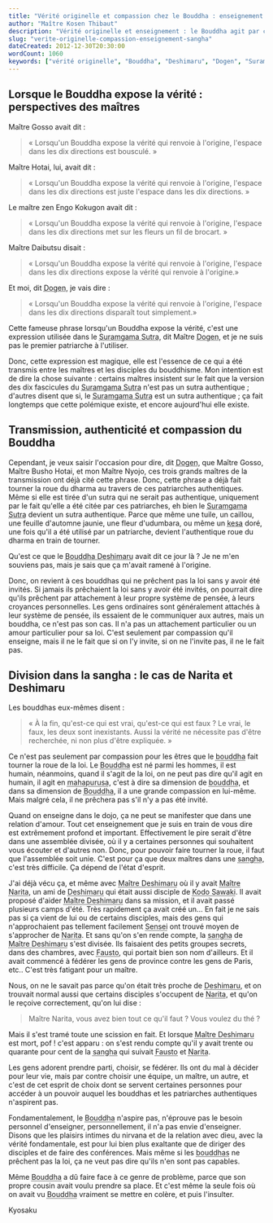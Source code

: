 ```yaml
---
title: "Vérité originelle et compassion chez le Bouddha : enseignement et division dans la sangha"
author: "Maître Kosen Thibaut"
description: "Vérité originelle et enseignement : le Bouddha agit par compassion, sans attachement ni désir de pouvoir."
slug: "verite-originelle-compassion-enseignement-sangha"
dateCreated: 2012-12-30T20:30:00
wordCount: 1060
keywords: ["vérité originelle", "Bouddha", "Deshimaru", "Dogen", "Suramgama Sutra", "Mahapurusa", "Narita", "Fausto", "sangha", "compassion"]
---
```


## Lorsque le Bouddha expose la vérité : perspectives des maîtres

Maître Gosso avait dit :

> « Lorsqu'un Bouddha expose la vérité qui renvoie à l'origine, l'espace dans les dix directions est bousculé. »

Maître Hotai, lui, avait dit :

> « Lorsqu'un Bouddha expose la vérité qui renvoie à l'origine, l'espace dans les dix directions est juste l'espace dans les dix directions. »

Le maître zen Engo Kokugon avait dit :

> « Lorsqu'un Bouddha expose la vérité qui renvoie à l'origine, l'espace dans les dix directions met sur les fleurs un fil de brocart. »

Maître Daibutsu disait :

> « Lorsqu'un Bouddha expose la vérité qui renvoie à l'origine, l'espace dans les dix directions expose la vérité qui renvoie à l'origine.»

Et moi, dit <abbr title="Fondateur de l'école Soto zen au Japon, auteur du Shobogenzo.">Dogen</abbr>, je vais dire :

> « Lorsqu'un Bouddha expose la vérité qui renvoie à l'origine, l'espace dans les dix directions disparaît tout simplement.»

Cette fameuse phrase lorsqu'un Bouddha expose la vérité, c'est une expression utilisée dans le <abbr title="Sutra majeur du bouddhisme Mahayana, contesté quant à son authenticité.">Suramgama Sutra</abbr>, dit Maître <abbr title="Fondateur de l'école Soto zen au Japon, auteur du Shobogenzo.">Dogen</abbr>, et je ne suis pas le premier patriarche à l'utiliser.

Donc, cette expression est magique, elle est l'essence de ce qui a été transmis entre les maîtres et les disciples du bouddhisme. Mon intention est de dire la chose suivante : certains maîtres insistent sur le fait que la version des dix fascicules du <abbr title="Sutra majeur du bouddhisme Mahayana, contesté quant à son authenticité.">Suramgama Sutra</abbr> n'est pas un sutra authentique ; d'autres disent que si, le <abbr title="Sutra majeur du bouddhisme Mahayana, contesté quant à son authenticité.">Suramgama Sutra</abbr> est un sutra authentique ; ça fait longtemps que cette polémique existe, et encore aujourd'hui elle existe. 

## Transmission, authenticité et compassion du Bouddha

Cependant, je veux saisir l'occasion pour dire, dit <abbr title="Fondateur de l'école Soto zen au Japon, auteur du Shobogenzo.">Dogen</abbr>, que Maître Gosso, Maître Busho Hotai, et mon Maître Nyojo, ces trois grands maîtres de la transmission ont déjà cité cette phrase. Donc, cette phrase a déjà fait tourner la roue du dharma au travers de ces patriarches authentiques. Même si elle est tirée d'un sutra qui ne serait pas authentique, uniquement par le fait qu'elle a été citée par ces patriarches, eh bien le <abbr title="Sutra majeur du bouddhisme Mahayana, contesté quant à son authenticité.">Suramgama Sutra</abbr> devient un sutra authentique. Parce que même une tuile, un caillou, une feuille d'automne jaunie, une fleur d'udumbara, ou même un <abbr title="Robe des nonnes et moines zen.">kesa</abbr> doré, une fois qu'il a été utilisé par un patriarche, devient l'authentique roue du dharma en train de tourner.

Qu'est ce que le <abbr title="Bouddhiste japonais ayant introduit le zen en Europe.">Bouddha Deshimaru</abbr> avait dit ce jour là ? Je ne m'en souviens pas, mais je sais que ça m'avait ramené à l'origine.

Donc, on revient à ces bouddhas qui ne prêchent pas la loi sans y avoir été invités. Si jamais ils prêchaient la loi sans y avoir été invités, on pourrait dire qu'ils prêchent par attachement à leur propre système de pensée, à leurs croyances personnelles. Les gens ordinaires sont généralement attachés à leur système de pensée, ils essaient de le communiquer aux autres, mais un bouddha, ce n'est pas son cas. Il n'a pas un attachement particulier ou un amour particulier pour sa loi. C'est seulement par compassion qu'il enseigne, mais il ne le fait que si on l'y invite, si on ne l'invite pas, il ne le fait pas.

## Division dans la sangha : le cas de Narita et Deshimaru

Les bouddhas eux-mêmes disent : 

> « À la fin, qu'est-ce qui est vrai, qu'est-ce qui est faux ? Le vrai, le faux, les deux sont inexistants. Aussi la vérité ne nécessite pas d'être recherchée, ni non plus d'être expliquée. »

Ce n'est pas seulement par compassion pour les êtres que le <abbr title="Bouddha historique, Siddhartha Gautama.">bouddha</abbr> fait tourner la roue de la loi. Le <abbr title="Bouddha historique, Siddhartha Gautama.">Bouddha</abbr> est né parmi les hommes, il est humain, néanmoins, quand il s'agit de la loi, on ne peut pas dire qu'il agit en humain, il agit en <abbr title="Grand être éveillé, au-delà de l’humain.">mahapurusa</abbr>, c'est à dire sa dimension de <abbr title="Bouddha historique, Siddhartha Gautama.">bouddha</abbr>, et dans sa dimension de <abbr title="Bouddha historique, Siddhartha Gautama.">Bouddha</abbr>, il a une grande compassion en lui-même. Mais malgré cela, il ne prêchera pas s'il n'y a pas été invité.

Quand on enseigne dans le dojo, ça ne peut se manifester que dans une relation d'amour. Tout cet enseignement que je suis en train de vous dire est extrêmement profond et important. Effectivement le pire serait d'être dans une assemblée divisée, où il y a certaines personnes qui souhaitent vous écouter et d'autres non. Donc, pour pouvoir faire tourner la roue, il faut que l'assemblée soit unie. C'est pour ça que deux maîtres dans une <abbr title="Communauté bouddhiste de pratiquants.">sangha</abbr>, c'est très difficile. Ça dépend de l'état d'esprit.

J'ai déjà vécu ça, et même avec <abbr title="Bouddhiste japonais ayant introduit le zen en Europe.">Maître Deshimaru</abbr> où il y avait <abbr title="Moine zen japonais, proche de Deshimaru.">Maître Narita</abbr>, un ami de <abbr title="Bouddhiste japonais ayant introduit le zen en Europe.">Deshimaru</abbr> qui était aussi disciple de <abbr title="Maître zen japonais, inspirateur de Deshimaru.">Kodo Sawaki</abbr>. Il avait proposé d'aider <abbr title="Bouddhiste japonais ayant introduit le zen en Europe.">Maître Deshimaru</abbr> dans sa mission, et il avait passé plusieurs camps d'été. Très rapidement ça avait créé un... En fait je ne sais pas si ça vient de lui ou de certains disciples, mais des gens qui n'approchaient pas tellement facilement <abbr title="Maître japonais, souvent désigné comme enseignant.">Sensei</abbr> ont trouvé moyen de s'approcher de <abbr title="Moine zen japonais, proche de Deshimaru.">Narita</abbr>. Et sans qu'on s'en rende compte, la <abbr title="Communauté bouddhiste de pratiquants.">sangha</abbr> de <abbr title="Bouddhiste japonais ayant introduit le zen en Europe.">Maître Deshimaru</abbr> s'est divisée. Ils faisaient des petits groupes secrets, dans des chambres, avec <abbr title="Disciple ayant provoqué la division de la sangha.">Fausto</abbr>, qui portait bien son nom d'ailleurs. Et il avait commencé à fédérer les gens de province contre les gens de Paris, etc.. C'est très fatigant pour un maître.

Nous, on ne le savait pas parce qu'on était très proche de <abbr title="Bouddhiste japonais ayant introduit le zen en Europe.">Deshimaru</abbr>, et on trouvait normal aussi que certains disciples s'occupent de <abbr title="Moine zen japonais, proche de Deshimaru.">Narita</abbr>, et qu'on le reçoive correctement, qu'on lui dise :

> Maître Narita, vous avez bien tout ce qu'il faut ? Vous voulez du thé ?

Mais il s'est tramé toute une scission en fait. Et lorsque <abbr title="Bouddhiste japonais ayant introduit le zen en Europe.">Maître Deshimaru</abbr> est mort, pof ! c'est apparu : on s'est rendu compte qu'il y avait trente ou quarante pour cent de la <abbr title="Communauté bouddhiste de pratiquants.">sangha</abbr> qui suivait <abbr title="Disciple ayant provoqué la division de la sangha.">Fausto</abbr> et <abbr title="Moine zen japonais, proche de Deshimaru.">Narita</abbr>.

Les gens adorent prendre parti, choisir, se fédérer. Ils ont du mal à décider pour leur vie, mais par contre choisir une équipe, un maître, un autre, et c'est de cet esprit de choix dont se servent certaines personnes pour accéder à un pouvoir auquel les bouddhas et les patriarches authentiques n'aspirent pas.

Fondamentalement, le <abbr title="Bouddha historique, Siddhartha Gautama.">Bouddha</abbr> n'aspire pas, n'éprouve pas le besoin personnel d'enseigner, personnellement, il n'a pas envie d'enseigner. Disons que les plaisirs intimes du nirvana et de la relation avec dieu, avec la vérité fondamentale, est pour lui bien plus exaltante que de diriger des disciples et de faire des conférences. Mais même si les <abbr title="Bouddha historique, Siddhartha Gautama.">bouddhas</abbr> ne prêchent pas la loi, ça ne veut pas dire qu'ils n'en sont pas capables.

Même <abbr title="Bouddha historique, Siddhartha Gautama.">Bouddha</abbr> a dû faire face à ce genre de problème, parce que son propre cousin avait voulu prendre sa place. Et c'est même la seule fois où on avait vu <abbr title="Bouddha historique, Siddhartha Gautama.">Bouddha</abbr> vraiment se mettre en colère, et puis l'insulter.

Kyosaku
